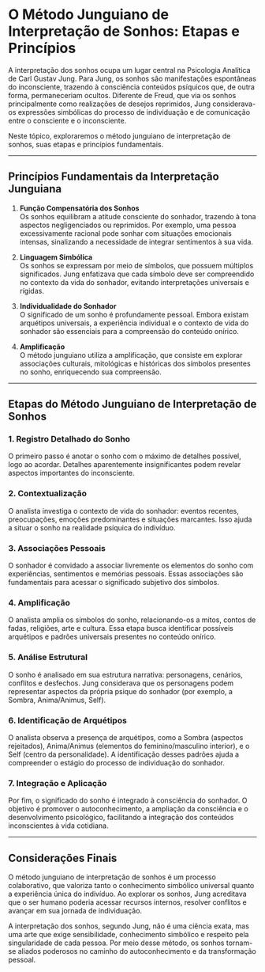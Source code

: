 
# O Método Junguiano de Interpretação de Sonhos: Etapas e Princípios

A interpretação dos sonhos ocupa um lugar central na Psicologia Analítica de Carl Gustav Jung. Para Jung, os sonhos são manifestações espontâneas do inconsciente, trazendo à consciência conteúdos psíquicos que, de outra forma, permaneceriam ocultos. Diferente de Freud, que via os sonhos principalmente como realizações de desejos reprimidos, Jung considerava-os expressões simbólicas do processo de individuação e de comunicação entre o consciente e o inconsciente.

Neste tópico, exploraremos o método junguiano de interpretação de sonhos, suas etapas e princípios fundamentais.

---

## Princípios Fundamentais da Interpretação Junguiana

1. **Função Compensatória dos Sonhos**  
   Os sonhos equilibram a atitude consciente do sonhador, trazendo à tona aspectos negligenciados ou reprimidos. Por exemplo, uma pessoa excessivamente racional pode sonhar com situações emocionais intensas, sinalizando a necessidade de integrar sentimentos à sua vida.

2. **Linguagem Simbólica**  
   Os sonhos se expressam por meio de símbolos, que possuem múltiplos significados. Jung enfatizava que cada símbolo deve ser compreendido no contexto da vida do sonhador, evitando interpretações universais e rígidas.

3. **Individualidade do Sonhador**  
   O significado de um sonho é profundamente pessoal. Embora existam arquétipos universais, a experiência individual e o contexto de vida do sonhador são essenciais para a compreensão do conteúdo onírico.

4. **Amplificação**  
   O método junguiano utiliza a amplificação, que consiste em explorar associações culturais, mitológicas e históricas dos símbolos presentes no sonho, enriquecendo sua compreensão.

---

## Etapas do Método Junguiano de Interpretação de Sonhos

### 1. **Registro Detalhado do Sonho**
O primeiro passo é anotar o sonho com o máximo de detalhes possível, logo ao acordar. Detalhes aparentemente insignificantes podem revelar aspectos importantes do inconsciente.

### 2. **Contextualização**
O analista investiga o contexto de vida do sonhador: eventos recentes, preocupações, emoções predominantes e situações marcantes. Isso ajuda a situar o sonho na realidade psíquica do indivíduo.

### 3. **Associações Pessoais**
O sonhador é convidado a associar livremente os elementos do sonho com experiências, sentimentos e memórias pessoais. Essas associações são fundamentais para acessar o significado subjetivo dos símbolos.

### 4. **Amplificação**
O analista amplia os símbolos do sonho, relacionando-os a mitos, contos de fadas, religiões, arte e cultura. Essa etapa busca identificar possíveis arquétipos e padrões universais presentes no conteúdo onírico.

### 5. **Análise Estrutural**
O sonho é analisado em sua estrutura narrativa: personagens, cenários, conflitos e desfechos. Jung considerava que os personagens podem representar aspectos da própria psique do sonhador (por exemplo, a Sombra, Anima/Animus, Self).

### 6. **Identificação de Arquétipos**
O analista observa a presença de arquétipos, como a Sombra (aspectos rejeitados), Anima/Animus (elementos do feminino/masculino interior), e o Self (centro da personalidade). A identificação desses padrões ajuda a compreender o estágio do processo de individuação do sonhador.

### 7. **Integração e Aplicação**
Por fim, o significado do sonho é integrado à consciência do sonhador. O objetivo é promover o autoconhecimento, a ampliação da consciência e o desenvolvimento psicológico, facilitando a integração dos conteúdos inconscientes à vida cotidiana.

---

## Considerações Finais

O método junguiano de interpretação de sonhos é um processo colaborativo, que valoriza tanto o conhecimento simbólico universal quanto a experiência única do indivíduo. Ao explorar os sonhos, Jung acreditava que o ser humano poderia acessar recursos internos, resolver conflitos e avançar em sua jornada de individuação.

A interpretação dos sonhos, segundo Jung, não é uma ciência exata, mas uma arte que exige sensibilidade, conhecimento simbólico e respeito pela singularidade de cada pessoa. Por meio desse método, os sonhos tornam-se aliados poderosos no caminho do autoconhecimento e da transformação pessoal.
```
